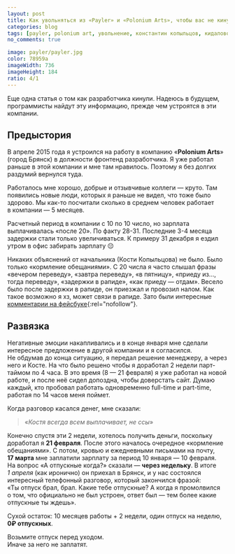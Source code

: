 ```yaml
---
layout: post
title: Как увольняться из «Payler» и «Polonium Arts», чтобы вас не кинули
categories: blog
tags: [payler, polonium art, увольнение, константин копыльцов, кидалово, обман, Брянск]
no_comments: true

image: payler/payler.jpg
color: 78959a
imageWidth: 736
imageHeight: 184
ratio: 4/1
---
```


Еще одна статья о том как разработчика кинули. Надеюсь в будущем, программисты найдут эту информацию, прежде чем устроятся в эти компании.

## Предыстория

В апреле 2015 года я устроился на работу в компанию «**Polonium Arts**» (город Брянск) в должности фронтенд разработчика. Я уже работал раньше в этой компании и мне там нравилось. Поэтому я без долгих раздумий вернулся туда.

<!-- more -->

Работалось мне хорошо, добрые и отзывчивые коллеги — круто. Там появились новые люди, которых я раньше не видел, что тоже было здорово. Мы как-то посчитали сколько в среднем человек работает в компании — 5 месяцев.

Расчетный период в компании с 10 по 10 число, но зарплата выплачивалась «после 20». По факту 28-31. Последние 3-4 месяца задержки стали только увеличиваться. К примеру 31 декабря я ездил утром в офис забирать зарплату 😔

Никаких объяснений от начальника (Кости Копыльцова) не было. Было только «кормление обещаниями». С 20 числа я часто слышал фразы «вечером переведу», «завтра переведу», «в пятницу», «приеду из..., тогда переведу», «задержки в рапиде», «как приеду — отдам». Весело было после задержки в рапиде, он приезжал и провозил налом. Как такое возможно я хз, может связи в рапиде. Зато были интересные [комментарии на фейсбуке][1]{:rel="nofollow"}.

## Развязка

Негативные эмоции накапливались и в конце января мне сделали интересное предложение в другой компании и я согласился. Не обдумав до конца ситуацию, я передал решение менеджеру, а через него и Косте. На что было решено чтобы я доработал 2 недели парт-таймом по 4 часа. В это время (8 — 21 февраля) я уже работал на новой работе, и после неё сидел допоздна, чтобы доверстать сайт. Думаю каждый, кто пробовал работать одновременно full-time и part-time, работая по 14 часов меня поймет.

Когда разговор касался денег, мне сказали:

> «_Костя всегда всем выплачивает, не ссы_»

Конечно спустя эти 2 недели, хотелось получить деньги, поскольку доработал я **21 февраля**. После этого началось очередное «кормление обещаниями». С потом, кровью и ежедневными письмами на почту, **17 марта** мне заплатили зарплату за период 10 января — 10 февраля. На вопрос «А отпускные когда?» сказали — **через недельку**. В итоге *1 апреля* (как иронично) он приехал в Брянск, и у нас состоялся интересный телефонный разговор, который закончился фразой: «Ты отпуск брал, брал. Какие тебе отпускные? А когда я промолвился о том, что официально не был устроен, ответ был — тем более какие отпускные ты ждешь».

Сухой остаток: 10 месяцев работы + 2 недели, один отпуск на неделю, **0₽ отпускных**.
<div class="special">
Возьмите отпуск перед уходом.<br>
Иначе за него не заплатят.
</div>

[1]: https://www.facebook.com/kopyltsov/posts/10206292728100800
